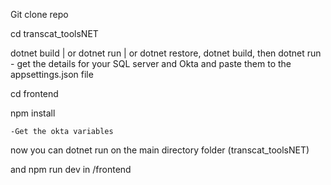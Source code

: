 Git clone repo

cd transcat_toolsNET

dotnet build | or dotnet run | or dotnet restore, dotnet build, then dotnet run 
	- get the details for your SQL server and Okta and paste them to the appsettings.json
	file

cd frontend

npm install

	-Get the okta variables 

now you can dotnet run on the main directory folder (transcat_toolsNET)

and npm run dev in /frontend
